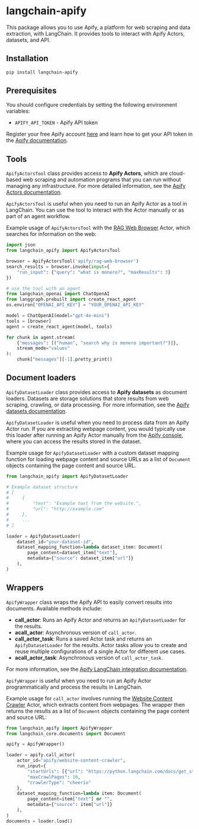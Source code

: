 # langchain-apify

This package allows you to use Apify, a platform for web scraping and data extraction, with LangChain. It provides tools to interact with Apify Actors, datasets, and API.

## Installation

```bash
pip install langchain-apify
```

## Prerequisites

You should configure credentials by setting the following environment variables:
- `APIFY_API_TOKEN` - Apify API token

Register your free Apify account [here](https://console.apify.com/sign-up) and learn how to get your API token in the [Apify documentation](https://docs.apify.com/platform/integrations/api).

## Tools

`ApifyActorsTool` class provides access to **Apify Actors**, which are cloud-based web scraping and automation programs that you can run without managing any infrastructure. For more detailed information, see the [Apify Actors documentation](https://docs.apify.com/platform/actors).

`ApifyActorsTool` is useful when you need to run an Apify Actor as a tool in LangChain. You can use the tool to interact with the Actor manually or as part of an agent workflow.

Example usage of `ApifyActorsTool` with the [RAG Web Browser](https://apify.com/apify/rag-web-browser) Actor, which searches for information on the web:
```python
import json
from langchain_apify import ApifyActorsTool

browser = ApifyActorsTool('apify/rag-web-browser')
search_results = browser.invoke(input={
    "run_input": {"query": "what is monero?", "maxResults": 3}
})

# use the tool with an agent
from langchain_openai import ChatOpenAI
from langgraph.prebuilt import create_react_agent
os.environ["OPENAI_API_KEY"] = "YOUR_OPENAI_API_KEY"

model = ChatOpenAI(model="gpt-4o-mini")
tools = [browser]
agent = create_react_agent(model, tools)

for chunk in agent.stream(
    {"messages": [("human", "search why is monero important?")]},
    stream_mode="values"
):
    chunk["messages"][-1].pretty_print()
```

## Document loaders

`ApifyDatasetLoader` class provides access to **Apify datasets** as document loaders. Datasets are storage solutions that store results from web scraping, crawling, or data processing. For more information, see the [Apify datasets documentation](https://docs.apify.com/platform/storage/dataset).

`ApifyDatasetLoader` is useful when you need to process data from an Apify Actor run. If you are extracting webpage content, you would typically use this loader after running an Apify Actor manually from the [Apify console](https://console.apify.com), where you can access the results stored in the dataset.

Example usage for `ApifyDatasetLoader` with a custom dataset mapping function for loading webpage content and source URLs as a list of  `Document` objects containing the page content and source URL.
```python
from langchain_apify import ApifyDatasetLoader

# Example dataset structure
# [
#     {
#         "text": "Example text from the website.",
#         "url": "http://example.com"
#     },
#     ...
# ]

loader = ApifyDatasetLoader(
    dataset_id="your-dataset-id",
    dataset_mapping_function=lambda dataset_item: Document(
        page_content=dataset_item["text"],
        metadata={"source": dataset_item["url"]}
    ),
)
```

## Wrappers

`ApifyWrapper` class wraps the Apify API to easily convert results into documents. Available methods include:

- **call_actor**: Runs an Apify Actor and returns an `ApifyDatasetLoader` for the results.
- **acall_actor**: Asynchronous version of `call_actor`.
- **call_actor_task**: Runs a saved Actor task and returns an `ApifyDatasetLoader` for the results. Actor tasks allow you to create and reuse multiple configurations of a single Actor for different use cases.
- **acall_actor_task**: Asynchronous version of `call_actor_task`.

For more information, see the [Apify LangChain integration documentation](https://docs.apify.com/platform/integrations/langchain).

`ApifyWrapper` is useful when you need to run an Apify Actor programmatically and process the results in LangChain.

Example usage for `call_actor` involves running the [Website Content Crawler](https://apify.com/apify/website-content-crawler) Actor, which extracts content from webpages. The wrapper then returns the results as a list of `Document` objects containing the page content and source URL:
```python
from langchain_apify import ApifyWrapper
from langchain_core.documents import Document

apify = ApifyWrapper()

loader = apify.call_actor(
    actor_id="apify/website-content-crawler",
    run_input={
        "startUrls": [{"url": "https://python.langchain.com/docs/get_started/introduction"}],
        "maxCrawlPages": 10,
        "crawlerType": "cheerio"
    },
    dataset_mapping_function=lambda item: Document(
        page_content=item["text"] or "",
        metadata={"source": item["url"]}
    ),
)
documents = loader.load()
```
